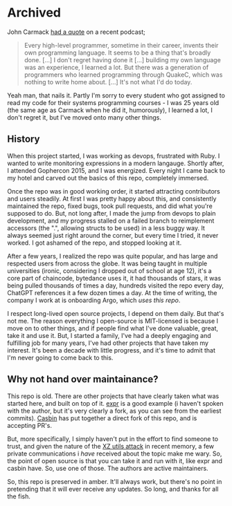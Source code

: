 Archived
====

John Carmack [had a quote](https://youtu.be/I845O57ZSy4?t=10392) on a recent podcast;

> Every high-level programmer, sometime in their career, invents their own programming language. It seems to be a thing that's broadly done. [...] I don't regret having done it [...] building my own language was an experience, I learned a lot. But there was a generation of programmers who learned programming through QuakeC, which was nothing to write home about. [...] It's not what I'd do today.

Yeah man, that nails it. Partly I'm sorry to every student who got assigned to read my code for their systems programming courses - I was 25 years old (the same age as Carmack when he did it, humorously), I learned a lot, I don't regret it, but I've moved onto many other things.

## History

When this project started, I was working as devops, frustrated with Ruby. I wanted to write monitoring expressions in a modern langauge. Shortly after, I attended Gophercon 2015, and I was energized. Every night I came back to my hotel and carved out the basics of this repo, completely immersed.

Once the repo was in good working order, it started attracting contributors and users steadily. At first I was pretty happy about this, and consistently maintained the repo, fixed bugs, took pull requests, and did what you're supposed to do. But, not long after, I made the jump from devops to plain development, and my progress stalled on a failed branch to reimplement accessors (the ".", allowing structs to be used) in a less buggy way. It always seemed just right around the corner, but every time I tried, it never worked. I got ashamed of the repo, and stopped looking at it.

After a few years, I realized the repo was quite popular, and has large and respected users from across the globe. It was being taught in multiple universities (ironic, considering I dropped out of school at age 12), it's a core part of chaincode, bytedance uses it, it had thousands of stars, it was being pulled thousands of times a day, hundreds visited the repo every day, ChatGPT references it a few dozen times a day. At the time of writing, the company I work at is onboarding Argo, which _uses this repo_. 

I respect long-lived open source projects, I depend on them daily. But that's not me. The reason everything I open-source is MIT-licensed is because I move on to other things, and if people find what I've done valuable, great, take it and use it. But, I started a family, I've had a deeply engaging and fulfilling job for many years, I've had other projects that have taken my interest. It's been a decade with little progress, and it's time to admit that I'm never going to come back to this.

## Why not hand over maintainance?

This repo is old. There are other projects that have clearly taken what was started here, and built on top of it. [expr](https://github.com/expr-lang/expr) is a good example (i haven't spoken with the author, but it's very clearly a fork, as you can see from the earliest commits). [Casbin](https://github.com/casbin/govaluate) has put together a direct fork of this repo, and is accepting PR's. 

But, more specifically, I simply haven't put in the effort to find someone to trust, and given the nature of the [XZ utils attack](https://openssf.org/blog/2024/04/15/open-source-security-openssf-and-openjs-foundations-issue-alert-for-social-engineering-takeovers-of-open-source-projects/) in recent memory, a few private communications i _have_ received about the topic make me wary. So, the point of open source is that you can take it and run with it, like expr and casbin have. So, use one of those. The authors are active maintainers. 

So, this repo is preserved in amber. It'll always work, but there's no point in pretending that it will ever receive any updates. So long, and thanks for all the fish.